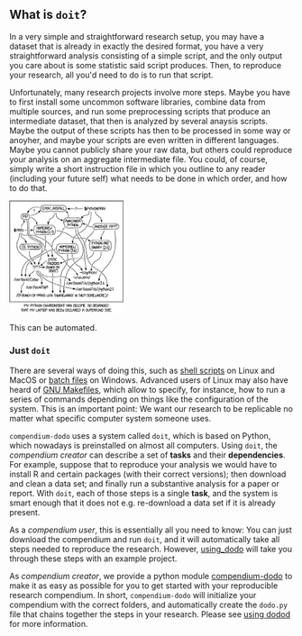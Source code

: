 ## What is `doit`?



In a very simple and straightforward research setup, you may have a dataset that is already in exactly the desired format, you have a very straightforward analysis consisting of a simple script, and the only output you care about is some statistic said script produces. Then, to reproduce your research, all you'd need to do is to run that script.

Unfortunately, many research projects involve more steps. Maybe you have to first install some uncommon software libraries, combine data from multiple sources, and run some preprocessing scripts that produce an intermediate dataset, that then is analyzed by several anaysis scripts. Maybe the output of these scripts has then to be processed in some way or anoyher, and maybe your scripts are even written in different languages. Maybe you cannot publicly share your raw data, but others could reproduce your analysis on an aggregate intermediate file. You could, of course, simply write a short instruction file in which you outline to any reader (including your future self) what needs to be done in which order, and how to do that.

<img src="figures/doit_xkcd.png"
     style="width:40%" />
     
This can be automated.

### Just `doit`

There are several ways of doing this, such as [shell scripts](https://en.wikipedia.org/wiki/Shell_script) on Linux and MacOS or [batch files](https://en.wikipedia.org/wiki/Batch_file) on Windows. Advanced users of Linux may also have heard of [GNU Makefiles](https://en.wikipedia.org/wiki/Batch_file), which allow to specify, for instance, how to run a series of commands depending on things like the configuration of the system. This is an important point: We want our research to be replicable no matter what specific computer system someone uses. 

`compendium-dodo` uses a system called `doit`, which is based on Python, which nowadays is preinstalled on almost all computers. 
Using `doit`, the *compendium creator* can describe a set of **tasks** and their **dependencies**. 
For example, suppose that to reproduce your analysis we would have to install R and certain packages (with their correct versions); then download and clean a data set; and finally run a substantive analysis for a paper or report. 
With `doit`, each of those steps is a single **task**, and the system is smart enough that it does not e.g. re-download a data set if it is already present. 

As a *compendium user*, this is essentially all you need to know: You can just download the compendium and run `doit`, 
and it will automatically take all steps needed to reproduce the research. 
However, [using_dodo]() will take you through these steps with an example project. 

As *compendium creator*, we provide a python module [compendium-dodo](https://github.com/vanatteveldt/compendium-dodo) 
to make it as easy as possible for you to get started with your reproducible research compendium.
In short, `compendium-dodo` will initialize your compendium with the correct folders,
and automatically create the `dodo.py` file that chains together the steps in your research.
Please see [using dodod](https://github.com/vanatteveldt/compendium-dodo) for more information.
